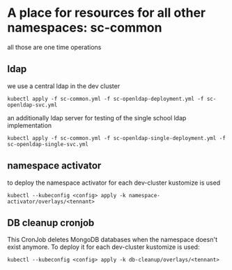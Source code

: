 # A place for resources for all other namespaces: sc-common

all those are one time operations

## ldap
we use a central ldap in the dev cluster
```commandline
kubectl apply -f sc-common.yml -f sc-openldap-deployment.yml -f sc-openldap-svc.yml
```
an additionally ldap server for testing of the single school ldap implementation
```commandline
kubectl apply -f sc-common.yml -f sc-openldap-single-deployment.yml -f sc-openldap-single-svc.yml
```

## namespace activator
to deploy the namespace activator for each dev-cluster kustomize is used
```commandline
kubectl --kubeconfig <config> apply -k namespace-activator/overlays/<tennant>
```

## DB cleanup cronjob
This CronJob deletes MongoDB databases when the namespace doesn't exist anymore.
To deploy it for each dev-cluster kustomize is used:
```commandline
kubectl --kubeconfig <config> apply -k db-cleanup/overlays/<tennant>
```